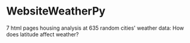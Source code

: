 # WebsiteWeatherPy
7 html pages housing analysis at 635 random cities' weather data:  How does latitude affect weather?
